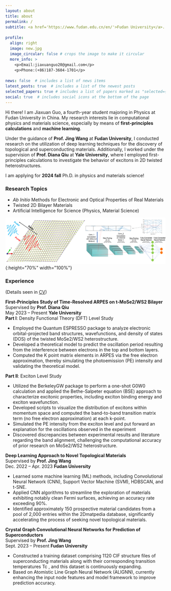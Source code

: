 ```yaml
---
layout: about
title: about
permalink: /
subtitle: <a href='https://www.fudan.edu.cn/en/'>Fudan University</a>. 220 Handan Rd, Shanghai.

profile:
  align: right
  image: new.jpg
  image_circular: false # crops the image to make it circular
  more_info: >
    <p>Email:jiaxuanguo20@gmail.com</p>
    <p>Phone:(+86)187-3604-1701</p>

news: false  # includes a list of news items
latest_posts: true  # includes a list of the newest posts
selected_papers: true # includes a list of papers marked as "selected={true}"
social: true  # includes social icons at the bottom of the page
---
```

Hi there! I am Jiaxuan Guo, a fourth-year student majoring in Physics at Fudan University in China. My research interests lie in computational physics and materials science, especially by means of **first-principles calculations** and **machine learning**.  

Under the guidance of **Prof. Jing Wang** at **Fudan University**, I conducted research on the utilization of deep learning techniques for the discovery of topological and superconducting materials. Additionally, I worked under the supervision of **Prof. Diana Qiu** at **Yale University**, where I employed first-principles calculations to investigate the behavior of excitons in 2D twisted heterostructures.

I am applying for **2024 fall** Ph.D. in physics and materials science!


### **Research Topics**
+ *Ab Initio* Methods for Electronic and Optical Properties of Real Materials
+ Twisted 2D Bilayer Materials
+ Artificial Intelligence for Science (Physics, Material Science)

![Research Topics](RP.png){:height="70%" width="100%"}

### **Experience**
(Details seen in [CV](https://jgcompu.github.io/assets/pdf/Jiaxuan_Guo_CV.pdf))

**First-Principles Study of Time-Resolved ARPES on t-MoSe2/WS2 Bilayer**  
Supervised by **Prof. Diana Qiu**  
May 2023 –  Present **Yale University**  
**Part I**: Density Functional Theory (DFT) Level Study
+ Employed the Quantum ESPRESSO package to analyze electronic orbital-projected band structures, wavefunctions, and density of states (DOS) of the twisted MoSe2/WS2 heterostructure.
+ Developed a theoretical model to predict the oscillation period resulting from the interference between electrons in the top and bottom layers.
+ Computed the K point matrix elements in ARPES via the free electron approximation, thereby simulating the photoemission (PE) intensity and validating the theoretical model.

**Part II**: Exciton Level Study
+ Utilized the BerkeleyGW package to perform a one-shot G0W0 calculation and applied the Bethe-Salpeter equation (BSE) approach to characterize excitonic properties, including exciton binding energy and exciton wavefunction.
+ Developed scripts to visualize the distribution of excitons within momentum space and computed the band-to-band transition matrix term (no free electron approximation) at each k-point.
+ Simulated the PE intensity from the exciton level and put forward an explanation for the oscillations observed in the experiment
+ Discovered discrepancies between experimental results and literature regarding the band alignment, challenging the computational accuracy of prior research on MoSe2/WS2 heterostructure.

**Deep Learning Approach to Novel Topological Materials**  
Supervised by **Prof. Jing Wang**  
Dec. 2022 – Apr. 2023 **Fudan University**  
+ Learned some machine learning (ML) methods, including Convolutional Neural Network (CNN), Support Vector Machine (SVM), HDBSCAN, and t-SNE.
+ Applied CNN algorithms to streamline the exploration of materials exhibiting notably clean Fermi surfaces, achieving an accuracy rate exceeding 90%.
+ Identified approximately 150 prospective material candidates from a pool of 2,000 entries within the 2Dmatpedia database, significantly accelerating the process of seeking novel topological materials.

**Crystal Graph Convolutional Neural Networks for Prediction of Superconductors**  
Supervised by **Prof. Jing Wang**  
Sept. 2023 – Present **Fudan University**  
+ Constructed a training dataset comprising 1120 CIF structure files of superconducting materials along with their corresponding transition temperatures Tc , and this dataset is continuously expanding.
+ Based on Atomistic Line Graph Neural Network (ALIGNN), currently enhancing the input node features and model framework to improve prediction accuracy.
